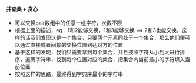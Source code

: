 #### 并查集 + 贪心
* 可以交换pair数组中的任意一组字符，次数不限
* 根据上面的描述，eg：1和2能够交换，1和3能够交换 ==> 2和3也能交换，这样的话我们发现这是一个集合，只要两个元素同处于一个集合，那么他们便可以通过直接或者间接的交换位置到达对方的位置
* 基于这样的发现，我们只需要拿到每个集合，并且按照字符从小到大进行排序，遍历字符串，找到每个位置对应的集合，把集合内当前最小的字符填入当前位置
* 按照这样的思路，最终得到字典序最小的字符串
